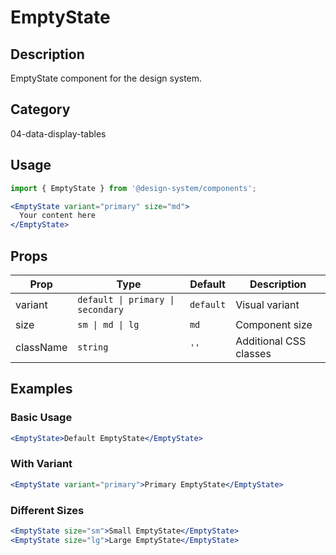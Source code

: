# EmptyState

## Description
EmptyState component for the design system.

## Category
04-data-display-tables

## Usage

```jsx
import { EmptyState } from '@design-system/components';

<EmptyState variant="primary" size="md">
  Your content here
</EmptyState>
```

## Props

| Prop | Type | Default | Description |
|------|------|---------|-------------|
| variant | `default \| primary \| secondary` | `default` | Visual variant |
| size | `sm \| md \| lg` | `md` | Component size |
| className | `string` | `''` | Additional CSS classes |

## Examples

### Basic Usage
```jsx
<EmptyState>Default EmptyState</EmptyState>
```

### With Variant
```jsx
<EmptyState variant="primary">Primary EmptyState</EmptyState>
```

### Different Sizes
```jsx
<EmptyState size="sm">Small EmptyState</EmptyState>
<EmptyState size="lg">Large EmptyState</EmptyState>
```
